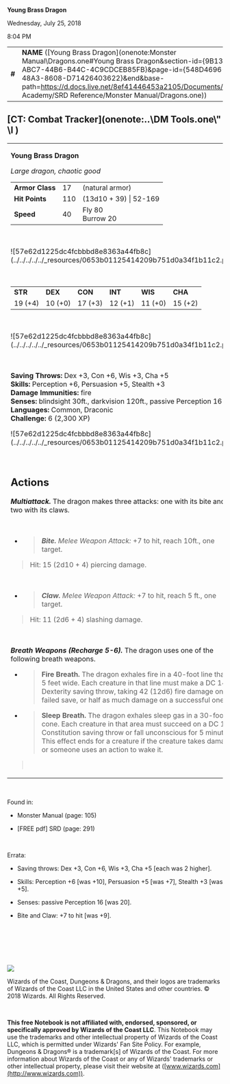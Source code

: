 **Young Brass Dragon**

Wednesday, July 25, 2018

8:04 PM

|        |                                                                                                                                                                                                                                                                                                                      |        |         |         |     |       |         |
|--------|----------------------------------------------------------------------------------------------------------------------------------------------------------------------------------------------------------------------------------------------------------------------------------------------------------------------|--------|---------|---------|-----|-------|---------|
| **\#** | **NAME** ([Young Brass Dragon](onenote:Monster Manual\\Dragons.one#Young Brass Dragon&section-id={9B13BEB9-ABC7-44B6-B44C-4C9CDCEB85FB}&page-id={548D4696-F82D-48A3-8608-D71426403622}&end&base-path=https://d.docs.live.net/8ef41446453a2105/Documents/Adventure Academy/SRD Reference/Monster Manual/Dragons.one)) | **17** | **110** | **110** | \-  | Notes | 2300 XP |

## [CT: Combat Tracker](onenote:..\\DM Tools.one\\" \l )

<table><tbody><tr class="odd"><td><p><strong>Young Brass Dragon</strong></p><p><em>Large dragon, chaotic good<br />
</em></p><table><tbody><tr class="odd"><td><strong>Armor Class</strong></td><td>17</td><td>(natural armor)</td></tr><tr class="even"><td><strong>Hit Points</strong></td><td>110</td><td>(13d10 + 39) | 52-169</td></tr><tr class="odd"><td><strong>Speed</strong></td><td>40</td><td>Fly 80<br />
Burrow 20</td></tr></tbody></table><p> </p><p>![57e62d1225dc4fcbbbd8e8363a44fb8c](../../../../../_resources/0653b01125414209b751d0a34f1b11c2.png)</p><p> </p><table><tbody><tr class="odd"><td><strong>STR</strong></td><td><strong>DEX</strong></td><td><strong>CON</strong></td><td><strong>INT</strong></td><td><strong>WIS</strong></td><td><strong>CHA</strong></td></tr><tr class="even"><td>19 (+4)</td><td>10 (+0)</td><td>17 (+3)</td><td>12 (+1)</td><td>11 (+0)</td><td>15 (+2)</td></tr></tbody></table><p> </p><p>![57e62d1225dc4fcbbbd8e8363a44fb8c](../../../../../_resources/0653b01125414209b751d0a34f1b11c2.png)</p><p> </p><p><strong>Saving Throws:</strong> Dex +3, Con +6, Wis +3, Cha +5<br />
<strong>Skills:</strong> Perception +6, Persuasion +5, Stealth +3<br />
<strong>Damage Immunities:</strong> fire<br />
<strong>Senses:</strong> blindsight 30ft., darkvision 120ft., passive Perception 16<br />
<strong>Languages:</strong> Common, Draconic<br />
<strong>Challenge:</strong> 6 (2,300 XP)</p><p>![57e62d1225dc4fcbbbd8e8363a44fb8c](../../../../../_resources/0653b01125414209b751d0a34f1b11c2.png)</p><p> </p><h2 id="actions"><strong>Actions</strong></h2><p><em><strong>Multiattack.</strong></em> The dragon makes three attacks: one with its bite and two with its claws.</p><p> </p><ul><li><blockquote><p><em><strong>Bite.</strong> Melee Weapon Attack:</em> +7 to hit, reach 10ft., one target.</p></blockquote></li></ul><blockquote><p>Hit: 15 (2d10 + 4) piercing damage.</p></blockquote><p> </p><ul><li><blockquote><p><em><strong>Claw.</strong> Melee Weapon Attack:</em> +7 to hit, reach 5 ft., one target.</p></blockquote></li></ul><blockquote><p>Hit: 11 (2d6 + 4) slashing damage.</p></blockquote><p> </p><p><em><strong>Breath Weapons (Recharge 5-6).</strong></em> The dragon uses one of the following breath weapons.</p><ul><li><blockquote><p><strong>Fire Breath.</strong> The dragon exhales fire in a 40-foot line that is 5 feet wide. Each creature in that line must make a DC 14 Dexterity saving throw, taking 42 (12d6) fire damage on a failed save, or half as much damage on a successful one.</p></blockquote></li><li><blockquote><p><strong>Sleep Breath.</strong> The dragon exhales sleep gas in a 30-foot cone. Each creature in that area must succeed on a DC 14 Constitution saving throw or fall unconscious for 5 minutes. This effect ends for a creature if the creature takes damage or someone uses an action to wake it.</p></blockquote></li></ul><blockquote><p> </p></blockquote></td></tr></tbody></table>

 

Found in:

-   Monster Manual (page: 105)

-   \[FREE pdf\] SRD (page: 291)

 

Errata:

-   Saving throws: Dex +3, Con +6, Wis +3, Cha +5 \[each was 2 higher\].

-   Skills: Perception +6 \[was +10\], Persuasion +5 \[was +7\], Stealth +3 \[was +5\].

-   Senses: passive Perception 16 \[was 20\].

-   Bite and Claw: +7 to hit \[was +9\].

 

 

 

![](tmp\media\image2.png)

Wizards of the Coast, Dungeons & Dragons, and their logos are trademarks of Wizards of the Coast LLC in the United States and other countries. © 2018 Wizards. All Rights Reserved.

 

**This free Notebook is not affiliated with, endorsed, sponsored, or specifically approved by Wizards of the Coast LLC**. This Notebook may use the trademarks and other intellectual property of Wizards of the Coast LLC, which is permitted under Wizards' Fan Site Policy. For example, Dungeons & Dragons® is a trademark\[s\] of Wizards of the Coast. For more information about Wizards of the Coast or any of Wizards' trademarks or other intellectual property, please visit their website at ([www.wizards.com](http://www.wizards.com)).
